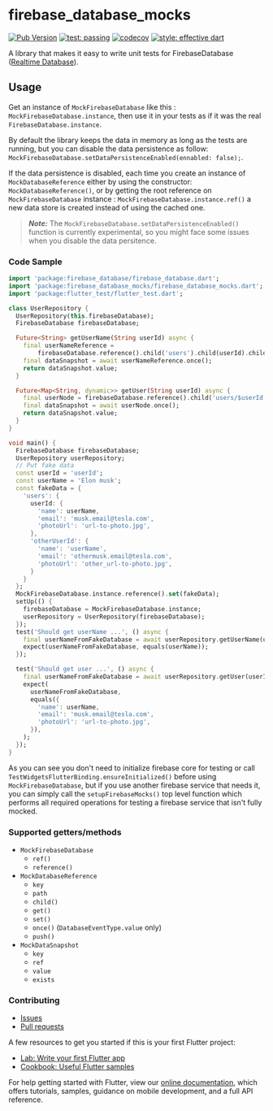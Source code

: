 # firebase_database_mocks

[![Pub Version](https://img.shields.io/pub/v/firebase_database_mocks)](https://pub.dev/packages/firebase_database_mocks)  [![test: passing](https://github.com/sitatec/firebase_database_mocks/actions/workflows/main.yml/badge.svg)](https://github.com/sitatec/firebase_database_mocks/actions) [![codecov](https://codecov.io/gh/sitatec/firebase_database_mocks/branch/main/graph/badge.svg?token=YLBE21OXGR)](https://codecov.io/gh/sitatec/firebase_database_mocks) 
[![style: effective dart](https://img.shields.io/badge/style-flutter--lint-blue)](https://pub.dev/packages/flutter_lints)

A library that makes it easy to write unit tests for FirebaseDatabase ([Realtime Database](https://firebase.google.com/docs/database?hl=en)).

## Usage
Get an instance of `MockFirebaseDatabase` like this : `MockFirebaseDatabase.instance`, then use it in your tests as if it was the real
`FirebaseDatabase.instance`. 

By default the library keeps the data in memory as long as the tests are running, but you can disable the data persistence as follow: 
`MockFirebaseDatabase.setDataPersistenceEnabled(ennabled: false);`.

If the data persistence is disabled, each time you create an instance of `MockDatabaseReference` either by using the constructor: `MockDatabaseReference()`, or by getting the root reference on `MockFirebaseDatabase` instance : `MockFirebaseDatabase.instance.ref()` a new data store is created instead of using the cached one.
> ___Note:___ The `MockFirebaseDatabase.setDataPersistenceEnabled()` function is currently experimental, so you might face some issues when you disable the data persitence.

### Code Sample
```dart
import 'package:firebase_database/firebase_database.dart';
import 'package:firebase_database_mocks/firebase_database_mocks.dart';
import 'package:flutter_test/flutter_test.dart';

class UserRepository {
  UserRepository(this.firebaseDatabase);
  FirebaseDatabase firebaseDatabase;

  Future<String> getUserName(String userId) async {
    final userNameReference =
        firebaseDatabase.reference().child('users').child(userId).child('name');
    final dataSnapshot = await userNameReference.once();
    return dataSnapshot.value;
  }

  Future<Map<String, dynamic>> getUser(String userId) async {
    final userNode = firebaseDatabase.reference().child('users/$userId');
    final dataSnapshot = await userNode.once();
    return dataSnapshot.value;
  }
}

void main() {
  FirebaseDatabase firebaseDatabase;
  UserRepository userRepository;
  // Put fake data
  const userId = 'userId';
  const userName = 'Elon musk';
  const fakeData = {
    'users': {
      userId: {
        'name': userName,
        'email': 'musk.email@tesla.com',
        'photoUrl': 'url-to-photo.jpg',
      },
      'otherUserId': {
        'name': 'userName',
        'email': 'othermusk.email@tesla.com',
        'photoUrl': 'other_url-to-photo.jpg',
      }
    }
  };
  MockFirebaseDatabase.instance.reference().set(fakeData);
  setUp(() {
    firebaseDatabase = MockFirebaseDatabase.instance;
    userRepository = UserRepository(firebaseDatabase);
  });
  test('Should get userName ...', () async {
    final userNameFromFakeDatabase = await userRepository.getUserName(userId);
    expect(userNameFromFakeDatabase, equals(userName));
  });

  test('Should get user ...', () async {
    final userNameFromFakeDatabase = await userRepository.getUser(userId);
    expect(
      userNameFromFakeDatabase,
      equals({
        'name': userName,
        'email': 'musk.email@tesla.com',
        'photoUrl': 'url-to-photo.jpg',
      }),
    );
  });
}

```

As you can see you don't need to initialize firebase core for testing or call
`TestWidgetsFlutterBinding.ensureInitialized()` before using `MockFirebaseDatabase`,
but if you use another firebase service that needs it, you can simply call
the `setupFirebaseMocks()` top level function which performs all required operations 
for testing a firebase service that isn't fully mocked.

### Supported getters/methods
- ```MockFirebaseDatabase```
    - ```ref()```
    - ```reference()```
- ```MockDatabaseReference```
    - ```key```
    - ```path```
    - ```child()```
    - ```get()```
    - ```set()```
    - ```once()``` (```DatabaseEventType.value``` only)
    - ```push()```
- ```MockDataSnapshot```
    - ```key```
    - ```ref```
    - ```value```
    - ```exists```


### Contributing
- [Issues](https://github.com/sitatec/firebase_database_mocks/issues)
- [Pull requests](https://github.com/sitatec/firebase_database_mocks/pulls)

A few resources to get you started if this is your first Flutter project:

- [Lab: Write your first Flutter app](https://flutter.dev/docs/get-started/codelab)
- [Cookbook: Useful Flutter samples](https://flutter.dev/docs/cookbook)

For help getting started with Flutter, view our
[online documentation](https://flutter.dev/docs), which offers tutorials,
samples, guidance on mobile development, and a full API reference.
